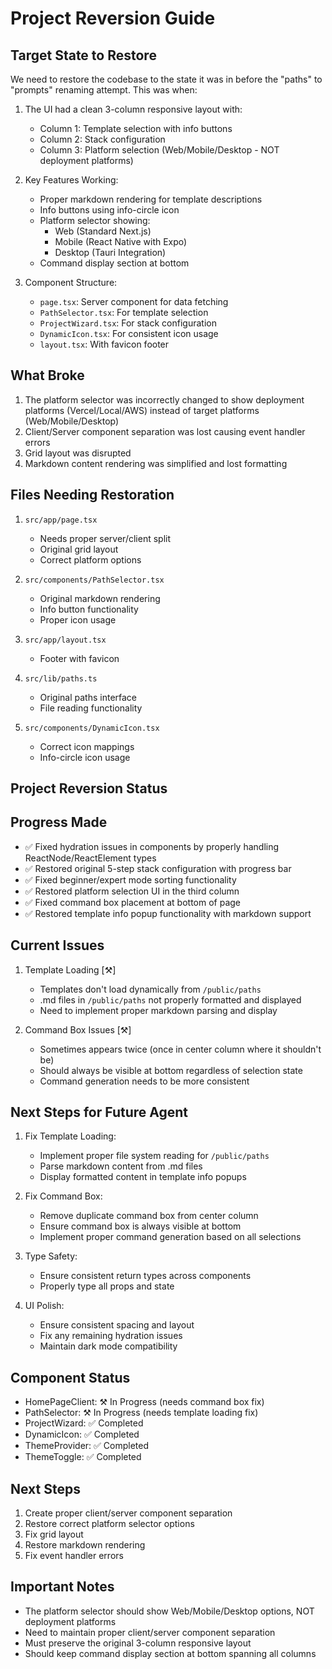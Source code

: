# Project Reversion Guide

## Target State to Restore
We need to restore the codebase to the state it was in before the "paths" to "prompts" renaming attempt. This was when:

1. The UI had a clean 3-column responsive layout with:
   - Column 1: Template selection with info buttons
   - Column 2: Stack configuration
   - Column 3: Platform selection (Web/Mobile/Desktop - NOT deployment platforms)

2. Key Features Working:
   - Proper markdown rendering for template descriptions
   - Info buttons using info-circle icon
   - Platform selector showing:
     - Web (Standard Next.js)
     - Mobile (React Native with Expo)
     - Desktop (Tauri Integration)
   - Command display section at bottom

3. Component Structure:
   - `page.tsx`: Server component for data fetching
   - `PathSelector.tsx`: For template selection
   - `ProjectWizard.tsx`: For stack configuration
   - `DynamicIcon.tsx`: For consistent icon usage
   - `layout.tsx`: With favicon footer

## What Broke
1. The platform selector was incorrectly changed to show deployment platforms (Vercel/Local/AWS) instead of target platforms (Web/Mobile/Desktop)
2. Client/Server component separation was lost causing event handler errors
3. Grid layout was disrupted
4. Markdown content rendering was simplified and lost formatting

## Files Needing Restoration
1. `src/app/page.tsx`
   - Needs proper server/client split
   - Original grid layout
   - Correct platform options

2. `src/components/PathSelector.tsx`
   - Original markdown rendering
   - Info button functionality
   - Proper icon usage

3. `src/app/layout.tsx`
   - Footer with favicon

4. `src/lib/paths.ts`
   - Original paths interface
   - File reading functionality

5. `src/components/DynamicIcon.tsx`
   - Correct icon mappings
   - Info-circle icon usage

## Project Reversion Status

## Progress Made
- ✅ Fixed hydration issues in components by properly handling ReactNode/ReactElement types
- ✅ Restored original 5-step stack configuration with progress bar
- ✅ Fixed beginner/expert mode sorting functionality
- ✅ Restored platform selection UI in the third column
- ✅ Fixed command box placement at bottom of page
- ✅ Restored template info popup functionality with markdown support

## Current Issues
1. Template Loading [⚒️]
   - Templates don't load dynamically from `/public/paths`
   - .md files in `/public/paths` not properly formatted and displayed
   - Need to implement proper markdown parsing and display

2. Command Box Issues [⚒️]
   - Sometimes appears twice (once in center column where it shouldn't be)
   - Should always be visible at bottom regardless of selection state
   - Command generation needs to be more consistent

## Next Steps for Future Agent
1. Fix Template Loading:
   - Implement proper file system reading for `/public/paths`
   - Parse markdown content from .md files
   - Display formatted content in template info popups

2. Fix Command Box:
   - Remove duplicate command box from center column
   - Ensure command box is always visible at bottom
   - Implement proper command generation based on all selections

3. Type Safety:
   - Ensure consistent return types across components
   - Properly type all props and state

4. UI Polish:
   - Ensure consistent spacing and layout
   - Fix any remaining hydration issues
   - Maintain dark mode compatibility

## Component Status
- HomePageClient: ⚒️ In Progress (needs command box fix)
- PathSelector: ⚒️ In Progress (needs template loading fix)
- ProjectWizard: ✅ Completed
- DynamicIcon: ✅ Completed
- ThemeProvider: ✅ Completed
- ThemeToggle: ✅ Completed

## Next Steps
1. Create proper client/server component separation
2. Restore correct platform selector options
3. Fix grid layout
4. Restore markdown rendering
5. Fix event handler errors

## Important Notes
- The platform selector should show Web/Mobile/Desktop options, NOT deployment platforms
- Need to maintain proper client/server component separation
- Must preserve the original 3-column responsive layout
- Should keep command display section at bottom spanning all columns
